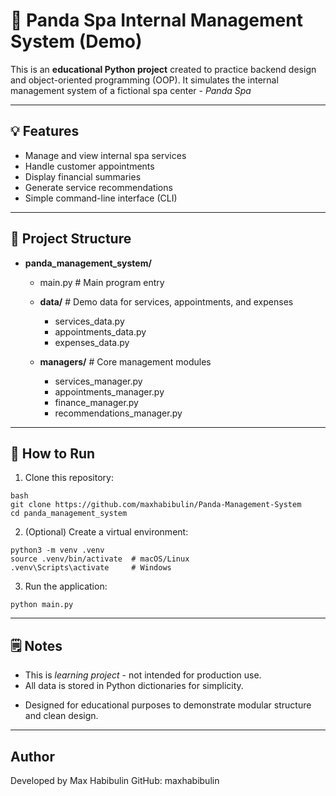 # 🐼 Panda Spa Internal Management System (Demo)

This is an **educational Python project** created to practice backend design and object-oriented programming (OOP).
It simulates the internal management system of a fictional spa center - _Panda Spa_

---

## 💡 Features

- Manage and view internal spa services
- Handle customer appointments
- Display financial summaries
- Generate service recommendations
- Simple command-line interface (CLI)

---

## 🧱 Project Structure

- **panda_management_system/**

  - main.py # Main program entry

  - **data/** # Demo data for services, appointments, and expenses

    - services_data.py
    - appointments_data.py
    - expenses_data.py

  - **managers/** # Core management modules
    - services_manager.py
    - appointments_manager.py
    - finance_manager.py
    - recommendations_manager.py

---

## 🚀 How to Run

1. Clone this repository:

```
bash
git clone https://github.com/maxhabibulin/Panda-Management-System
cd panda_management_system
```

2. (Optional) Create a virtual environment:

```
python3 -m venv .venv
source .venv/bin/activate  # macOS/Linux
.venv\Scripts\activate     # Windows
```

3. Run the application:

```
python main.py
```

---

## 🗒️ Notes

- This is _learning project_ - not intended for production use.
- All data is stored in Python dictionaries for simplicity.

* Designed for educational purposes to demonstrate modular structure and clean design.

---

## Author

Developed by Max Habibulin
GitHub: maxhabibulin
